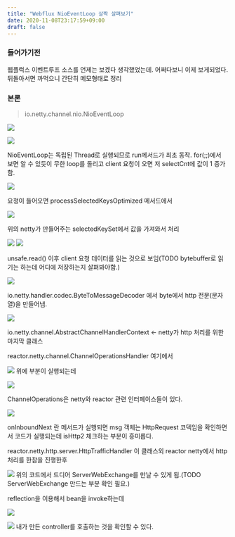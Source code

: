 ```yaml
---
title: "Webflux NioEventLoop 살짝 살펴보기"
date: 2020-11-08T23:17:59+09:00
draft: false
---
```


### 들어가기전

웹플럭스 이벤트루프 소스를 언제는 보겠다 생각했었는데. 어쩌다보니 이제 보게되었다. 뒤돌아서면 까먹으니 간단히 메모형태로 정리

### 본론

> io.netty.channel.nio.NioEventLoop

![](../../2020-11-08-23-21-10.png)


![](../../2020-11-08-23-22-25.png)

NioEventLoop는 독립된 Thread로 실행되므로 run메서드가 최초 동작. for(;;)에서 보면 알 수 있듯이 무한 loop를 돌리고 client 요청이 오면 저 selectCnt에 값이 1 증가함.

![](../../2020-11-08-23-25-31.png)

요청이 들어오면 processSelectedKeysOptimized 메서드에서 

![](../2020-11-08-23-26-40.png)

위의 netty가 만들어주는 selectedKeySet에서 값을 가져와서 처리

![](../2020-11-08-23-29-21.png)
![](../2020-11-08-23-28-45.png)

unsafe.read() 이후 client 요청 데이터를 읽는 것으로 보임(TODO bytebuffer로 읽기는 하는데 어디에 저장하는지 살펴봐야함.)

![](../2020-11-08-23-34-55.png)

io.netty.handler.codec.ByteToMessageDecoder 에서 byte에서 http 전문(문자열)을 만들어냄.


![](../2020-11-08-23-38-09.png)

io.netty.channel.AbstractChannelHandlerContext <- netty가 http 처리를 위한 마지막 클래스



reactor.netty.channel.ChannelOperationsHandler 여기에서

![](../2020-11-08-23-40-29.png)
위에 부분이 실행되는데

![](../2020-11-08-23-40-02.png)

ChannelOperations은 netty와 reactor 관련 인터페이스들이 있다.

![](../2020-11-08-23-42-14.png)

onInboundNext 란 메서드가 실행되면 msg 객체는 HttpRequest 코덱임을 확인하면서 코드가 실행되는데 isHttp2 체크하는 부분이 흥미롭다. 


reactor.netty.http.server.HttpTrafficHandler 이 클래스외 reactor netty에서 http 처리를 한참을 진행한후

![](../2020-11-09-00-00-42.png)
위의 코드에서 드디어 ServerWebExchange를 만날 수 있게 됨.(TODO ServerWebExchange 만드는 부분 확인 필요.)

reflection을 이용해서 bean을 invoke하는데

![](../2020-11-09-00-02-11.png)

![](../2020-11-09-00-02-58.png)
내가 만든 controller를 호출하는 것을 확인할 수 있다.

